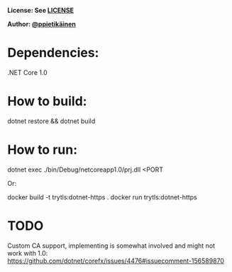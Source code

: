 **License: See [LICENSE](../../LICENSE)**

**Author: [@ppietikäinen](https://github.com/ppietikäinen)**

# Dependencies:

.NET Core 1.0

# How to build:
dotnet restore && dotnet build

# How to run:
dotnet exec ./bin/Debug/netcoreapp1.0/prj.dll <URL> <PORT

Or:

docker build -t trytls:dotnet-https .
docker run trytls:dotnet-https <URL> <PORT>

# TODO
Custom CA support, implementing is somewhat involved and might not work with 1.0:
https://github.com/dotnet/corefx/issues/4476#issuecomment-156589870
